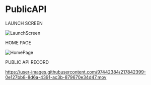 # PublicAPI




LAUNCH SCREEN

![LaunchScreen](https://user-images.githubusercontent.com/97442384/217388842-5969e081-18e8-4121-8373-a665f993ea23.png)



HOME PAGE

![HomePage](https://user-images.githubusercontent.com/97442384/217841657-7f6fcf9a-a73a-4183-944b-c65ff1b5d67d.png)

PUBLIC API RECORD

https://user-images.githubusercontent.com/97442384/217842399-0e127bb8-8d6a-4391-ac3b-879670e34d47.mov

